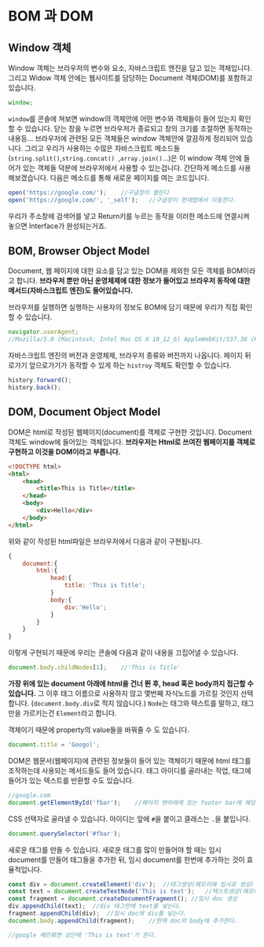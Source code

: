 # BOM 과 DOM

## Window 객체

Window 객체는 브라우저의 변수와 요소, 자바스크립트 엔진을 담고 있는 객체입니다. 그리고 Widow 객체 안에는 웹사이트를 담당하는 Document 객체(DOM)를 포함하고 있습니다.

```javascript
window;
```

`window`를 콘솔에 쳐보면 window의 객체안에 어떤 변수와 객체들이 들어 있는지 확인할 수 있습니다. 닫는 창을 누르면 브라우저가 종료되고 창의 크기를 조절하면 동작하는 내용등… 브라우저에 관련된 모든 객체들은 window 객체안에 깔끔하게 정리되어 있습니다. 그리고 우리가 사용하는 수많은 자바스크립트 메소드들 (`string.split()`,`string.concat() `,`array.join()`…)은 이 window 객체 안에 들어가 있는 객체들 덕분에 브라우저에서 사용할 수 있는겁니다. 간단하게 메소드를 사용해보겠습니다. 다음은 메소드를 통해 새로운 페이지를 여는 코드입니다.

```javascript
open('https://google.com/');	//구글창이 열린다
open('https://google.com/', '_self');	//구글창이 현재탭에서 이동한다.
```

우리가 주소창에 검색어를 넣고 Return키를 누르는 동작을 이러한 메소드에 연결시켜 놓으면 Interface가 완성되는거죠. 



## BOM, Browser Object Model

Document, 웹 페이지에 대한 요소를 담고 있는 DOM을 제외한 모든 객체를 BOM이라고 합니다. **브라우저 뿐만 아닌 운영체제에 대한 정보가 들어있고 브라우저 동작에 대한 메서드(자바스크립트 엔진)도 들어있습니다.**

브라우저를 실행하면 실행하는 사용자의 정보도 BOM에 담기 때문에 우리가 직접 확인할 수 있습니다.

```javascript
navigator.userAgent;
//Mozilla/5.0 (Macintosh; Intel Mac OS X 10_12_6) AppleWebKit/537.36 (KHTML, like Gecko) Chrome/70.0.3538.102 Safari/537.36
```

자바스크립트 엔진의 버전과 운영체제, 브라우저 종류와 버전까지 나옵니다. 페이지 뒤로가기 앞으로가기가 동작할 수 있게 하는 `histroy` 객체도 확인할 수 있습니다.

```javascript
history.forward();
history.back();
```



## DOM, Document Object Model

DOM은 html로 작성된 웹페이지(document)를 객체로 구현한 것입니다. Document 객체도 window에 들어있는 객체입니다. **브라우저는 Html로 쓰여진 웹페이지를 객체로 구현하고 이것을 DOM이라고 부릅니다.**

```html
<!DOCTYPE html>
<html>
    <head>
        <title>This is Title</title>
    </head>
    <body>
        <div>Hello</div>
    </body>
</html>
```

위와 같이 작성된 html파일은 브라우저에서 다음과 같이 구현됩니다.

```javascript
{
    document:{
        html:{
            head:{
                title: 'This is Title';
            }
            body:{
            	div:'Hello';
        	}
        }
    }
}
```

이렇게 구현되기 때문에 우리는 콘솔에 다음과 같이 내용을 끄집어낼 수 있습니다.

```javascript
document.body.childNodes[1];	//'This is Title'
```

**가장 위에 있는 document 아래에 html을 건너 뛴 후, head 혹은 body까지 접근할 수 있습니다.** 그 이후 태그 이름으로 사용하지 않고 몇번째 자식노드를 가르킬 것인지 선택합니다. (`document.body.div`로 적지 않습니다.)  `Node`는 태그와 텍스트를 말하고, 태그만을 가르키는건 `Element`라고 합니다.  

객체이기 때문에 property의 value들을 바꿔줄 수 도 있습니다.

```javascript
document.title = 'Googol';
```



DOM은 웹문서(웹페이지)에 관련된 정보들이 들어 있는 객체이기 때문에 html 태그를 조작하는데 사용되는 메서드들도 들어 있습니다. 태그 아이디를 골라내는 작업, 태그에 들어가 있는 텍스트를 반환할 수도 있습니다.

```javascript
//google.com
document.getElementById('fbar');	//페이지 맨아래에 있는 footer bar에 해당하는 태그와 그 아래 자식 태그들까지 반환

```

CSS 선택자로 골라낼 수 있습니다. 아이디는 앞에 `#`을 붙이고 클래스는 `.`을 붙입니다.

```javascript
document.querySelector('#fbar');
```

새로운 태그를 만들 수 있습니다. 새로운 태그를 많이 만들어야 할 때는 임시 document를 만들어 태그들을 추가한 뒤, 임시 document를 한번에 추가하는 것이 효율적입니다.

```javascript
const div = document.createElement('div');	//태그생성(메모리에 임시로 생성)
const text = document.createTextNode('This is text');	//텍스트생성(메모리에 임시로 생성)
const fragment = document.createDocumentFragment();	//임시 doc 생성
div.appendChild(text);	//div 태그안에 text를 넣는다.
fragment.appendChild(div);	//임시 doc에 div를 넣는다.
document.body.appendChild(fragment);	//현재 doc의 body에 추가한다.

//google 메인화면 상단에 'This is text'가 뜬다.
```